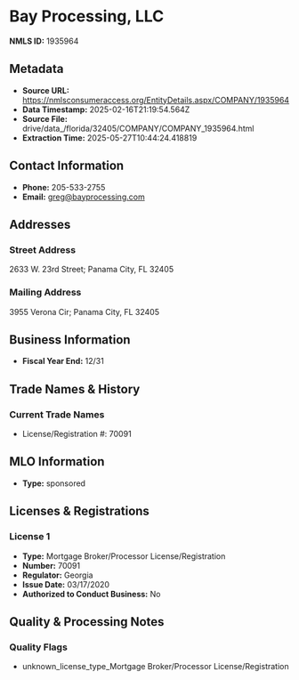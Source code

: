 # Bay Processing, LLC

**NMLS ID:** 1935964

## Metadata
- **Source URL:** https://nmlsconsumeraccess.org/EntityDetails.aspx/COMPANY/1935964
- **Data Timestamp:** 2025-02-16T21:19:54.564Z
- **Source File:** drive/data_/florida/32405/COMPANY/COMPANY_1935964.html
- **Extraction Time:** 2025-05-27T10:44:24.418819

## Contact Information
- **Phone:** 205-533-2755
- **Email:** greg@bayprocessing.com

## Addresses
### Street Address
2633 W. 23rd Street; Panama City, FL 32405

### Mailing Address
3955 Verona Cir; Panama City, FL 32405

## Business Information
- **Fiscal Year End:** 12/31

## Trade Names & History
### Current Trade Names
- License/Registration #: 70091

## MLO Information
- **Type:** sponsored

## Licenses & Registrations

### License 1
- **Type:** Mortgage Broker/Processor License/Registration
- **Number:** 70091
- **Regulator:** Georgia
- **Issue Date:** 03/17/2020
- **Authorized to Conduct Business:** No

## Quality & Processing Notes
### Quality Flags
- unknown_license_type_Mortgage Broker/Processor License/Registration
